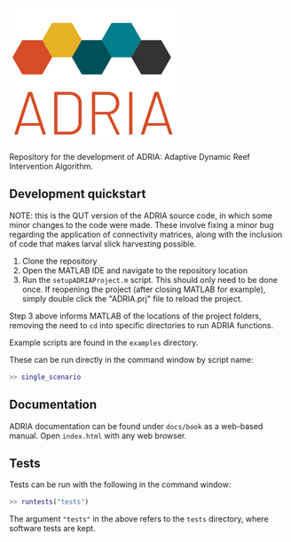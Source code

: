 <img src="ADRIA_logo.png" width=300, height=244, style="margin-left: auto; margin-right: auto;">

Repository for the development of ADRIA: Adaptive Dynamic Reef Intervention Algorithm.

## Development quickstart

NOTE: this is the QUT version of the ADRIA source code, in which some minor changes to the code were made. These involve fixing a minor bug regarding the application of connectivity matrices, along with the inclusion of code that makes larval slick harvesting possible. 

1. Clone the repository
2. Open the MATLAB IDE and navigate to the repository location
3. Run the `setupADRIAProject.m` script. This should only need to be done once.
   If reopening the project (after closing MATLAB for example), simply 
   double click the "ADRIA.prj" file to reload the project.

Step 3 above informs MATLAB of the locations of the project folders,
removing the need to `cd` into specific directories to run ADRIA functions.

Example scripts are found in the `examples` directory.

These can be run directly in the command window by script name:

```matlab
>> single_scenario
```

## Documentation

ADRIA documentation can be found under `docs/book` as a web-based manual.
Open `index.html` with any web browser.

## Tests

Tests can be run with the following in the command window:

```matlab
>> runtests("tests")
```

The argument `"tests"` in the above refers to the `tests` directory, where software tests are kept.
